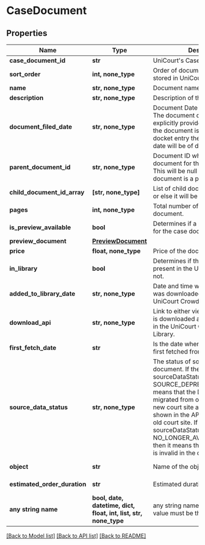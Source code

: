 # CaseDocument


## Properties
Name | Type | Description | Notes
------------ | ------------- | ------------- | -------------
**case_document_id** | **str** | UniCourt&#39;s Case Document ID. | 
**sort_order** | **int, none_type** | Order of documents how it is being stored in UniCourt. | 
**name** | **str, none_type** | Document name. | 
**description** | **str, none_type** | Description of the document. | 
**document_filed_date** | **str, none_type** | Document Date when it was filed. The document date will be either explicitly provided byt the court or if the document is associatated to a docket entry then the document date will be of docket entry date. | 
**parent_document_id** | **str, none_type** | Document ID which is the parent document for the current document. This will be null if the current document is a parent document. | 
**child_document_id_array** | **[str, none_type]** | List of child document ID&#39;s if exists or else it will be an empty lsit. | 
**pages** | **int, none_type** | Total number of pages in the document. | 
**is_preview_available** | **bool** | Determines if a preview is available for the case document. | 
**preview_document** | [**PreviewDocument**](PreviewDocument.md) |  | 
**price** | **float, none_type** | Price of the document. | 
**in_library** | **bool** | Determines if the document is present in the UniCourt Library or not. | 
**added_to_library_date** | **str, none_type** | Date and time when the document was downloaded and added to the UniCourt Crowd Source Library. | 
**download_api** | **str, none_type** | Link to either view the document if it is downloaded and already present in the UniCourt CrowdSourced Library. | 
**first_fetch_date** | **str** | Is the date when the document was first fetched from the court site. | 
**source_data_status** | **str, none_type** | The status of source data of document. If the value of sourceDataStatus is SOURCE_DEPRECATED then it means that the Document has been migrated from old court site to a new court site and the data being shown in the API response is from a old court site. If the sourceDataStatus is NO_LONGER_AVAILABLE_IN_COURT then it means that a particular case is invalid in the court site. | 
**object** | **str** | Name of the object | defaults to "CaseDocument"
**estimated_order_duration** | **str** | Estimated duration of a Order. | defaults to "estimateUnavailable"
**any string name** | **bool, date, datetime, dict, float, int, list, str, none_type** | any string name can be used but the value must be the correct type | [optional]

[[Back to Model list]](../README.md#documentation-for-models) [[Back to API list]](../README.md#documentation-for-api-endpoints) [[Back to README]](../README.md)


